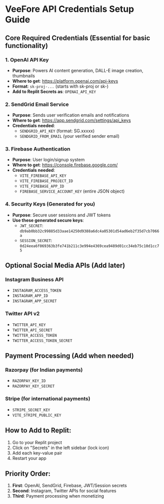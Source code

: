 # VeeFore API Credentials Setup Guide

## Core Required Credentials (Essential for basic functionality)

### 1. OpenAI API Key
- **Purpose**: Powers AI content generation, DALL-E image creation, thumbnails
- **Where to get**: https://platform.openai.com/api-keys
- **Format**: `sk-proj-...` (starts with sk-proj or sk-)
- **Add to Replit Secrets as**: `OPENAI_API_KEY`

### 2. SendGrid Email Service
- **Purpose**: Sends user verification emails and notifications
- **Where to get**: https://app.sendgrid.com/settings/api_keys
- **Credentials needed**:
  - `SENDGRID_API_KEY` (format: SG.xxxxx)
  - `SENDGRID_FROM_EMAIL` (your verified sender email)

### 3. Firebase Authentication
- **Purpose**: User login/signup system
- **Where to get**: https://console.firebase.google.com/
- **Credentials needed**:
  - `VITE_FIREBASE_API_KEY`
  - `VITE_FIREBASE_PROJECT_ID`
  - `VITE_FIREBASE_APP_ID`
  - `FIREBASE_SERVICE_ACCOUNT_KEY` (entire JSON object)

### 4. Security Keys (Generated for you)
- **Purpose**: Secure user sessions and JWT tokens
- **Use these generated secure keys**:
  - `JWT_SECRET`: `db9ab0bb32c99885d33aae14250d9388a6dc4a05301d54ad6eb2f35d7cb7066a`
  - `SESSION_SECRET`: `0d24eea6f069363b3fe741b211c3e994e4369cea9489d01cc34eb75c10d1cc75`

## Optional Social Media APIs (Add later)

### Instagram Business API
- `INSTAGRAM_ACCESS_TOKEN`
- `INSTAGRAM_APP_ID`
- `INSTAGRAM_APP_SECRET`

### Twitter API v2
- `TWITTER_API_KEY`
- `TWITTER_API_SECRET`
- `TWITTER_ACCESS_TOKEN`
- `TWITTER_ACCESS_TOKEN_SECRET`

## Payment Processing (Add when needed)
### Razorpay (for Indian payments)
- `RAZORPAY_KEY_ID`
- `RAZORPAY_KEY_SECRET`

### Stripe (for international payments)
- `STRIPE_SECRET_KEY`
- `VITE_STRIPE_PUBLIC_KEY`

## How to Add to Replit:
1. Go to your Replit project
2. Click on "Secrets" in the left sidebar (lock icon)
3. Add each key-value pair
4. Restart your app

## Priority Order:
1. **First**: OpenAI, SendGrid, Firebase, JWT/Session secrets
2. **Second**: Instagram, Twitter APIs for social features
3. **Third**: Payment processing when monetizing